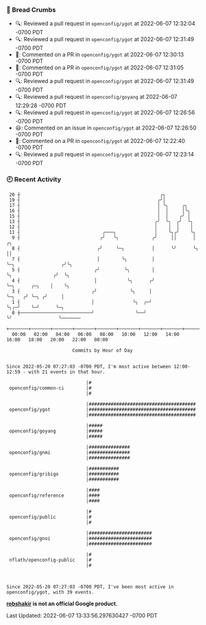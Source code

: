 ### 🍞 Bread Crumbs

 * 🔍: Reviewed a pull request in  `openconfig/ygot` at 2022-06-07 12:32:04 -0700 PDT
 * 🔍: Reviewed a pull request in  `openconfig/ygot` at 2022-06-07 12:31:49 -0700 PDT
 * 💬: Commented on a PR in  `openconfig/ygot` at 2022-06-07 12:30:13 -0700 PDT
 * 💬: Commented on a PR in  `openconfig/ygot` at 2022-06-07 12:31:05 -0700 PDT
 * 🔍: Reviewed a pull request in  `openconfig/ygot` at 2022-06-07 12:31:49 -0700 PDT
 * 🔍: Reviewed a pull request in  `openconfig/goyang` at 2022-06-07 12:29:28 -0700 PDT
 * 🔍: Reviewed a pull request in  `openconfig/ygot` at 2022-06-07 12:26:56 -0700 PDT
 * 😃: Commented on an issue in `openconfig/ygot` at 2022-06-07 12:26:50 -0700 PDT
 * 💬: Commented on a PR in  `openconfig/ygot` at 2022-06-07 12:22:40 -0700 PDT
 * 🔍: Reviewed a pull request in  `openconfig/ygot` at 2022-06-07 12:23:14 -0700 PDT

### 🕘 Recent Activity
```
 20 ┼                                                   ╭╮
 19 ┤                                                  ╭╯│
 17 ┤                                                  │ ╰╮     ╭╮
 16 ┤                                                  │  │     │╰╮
 15 ┤                                                  │  │    ╭╯ │
 13 ┤                                                 ╭╯  ╰╮  ╭╯  ╰╮
 12 ┤                                                 │    │  │    │
 11 ┤                              ╭───╮              │    ╰╮╭╯    ╰╮
  9 ┤                             ╭╯   ╰╮            ╭╯     ││      │                     ╭╮
  8 ┤                            ╭╯     ╰─╮          │      ╰╯      ╰╮                    ││
  7 ┤                            │        ╰╮         │               ╰─╮                 ╭╯╰╮
  5 ┤                           ╭╯         ╰╮        │                 ╰╮               ╭╯  ╰╮
  4 ┤                           │           ╰╮      ╭╯                  ╰─╮      ╭─╮    │    ╰╮
  3 ┤                          ╭╯            ╰╮     │                     ╰─╮   ╭╯ ╰─╮ ╭╯     │
  1 ┤                          │              ╰╮  ╭─╯                       ╰╮╭─╯    ╰─╯      ╰─╮
  0 ┼──────────────────────────╯               ╰──╯                          ╰╯                 ╰───────
    +───────+───────+───────+───────+───────+───────+───────+───────+───────+───────+───────+───────+────
  00:00   02:00   04:00   06:00   08:00   10:00   12:00   14:00   16:00   18:00   20:00   22:00   00:00   

						Commits by Hour of Day


Since 2022-05-20 07:27:03 -0700 PDT, I'm most active between 12:00-12:59 - with 21 events in that hour.

```



```
                             |#
 openconfig/common-ci        |#
                             |#

                             |#######################################
 openconfig/ygot             |#######################################
                             |#######################################

                             |#####
 openconfig/goyang           |#####
                             |#####

                             |###############
 openconfig/gnmi             |###############
                             |###############

                             |###########
 openconfig/gribigo          |###########
                             |###########

                             |####
 openconfig/reference        |####
                             |####

                             |#
 openconfig/public           |#
                             |#

                             |#######################
 openconfig/gnoi             |#######################
                             |#######################

                             |#
 nflath/openconfig-public    |#
                             |#



Since 2022-05-20 07:27:03 -0700 PDT, I've been most active in openconfig/ygot, with 39 events.

```
**[robshakir](mailto:robjs@google.com) is not an official Google product.**  


Last Updated: 2022-06-07 13:33:56.297630427 -0700 PDT
